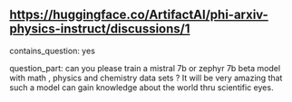 ## https://huggingface.co/ArtifactAI/phi-arxiv-physics-instruct/discussions/1

contains_question: yes

question_part: can you please train a mistral 7b or zephyr 7b beta model with math , physics and chemistry data sets ? It will be very amazing that such a model can gain knowledge about the world thru scientific eyes. 